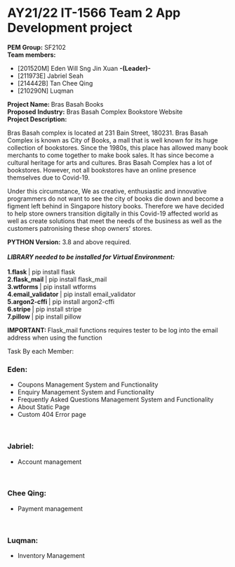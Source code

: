 # AY21/22 IT-1566 Team 2 App Development project
<b> PEM Group:</b> SF2102 <br/>
<b> Team members:</b>  <br /> 

- [201520M]  Eden Will Sng Jin Xuan <b> -(Leader)- </b>
- [211973E]  Jabriel Seah 
- [214442B]  Tan Chee Qing
- [210290N]  Luqman

<b> Project Name: </b> Bras Basah Books <br />
<b> Proposed Industry:</b> Bras Basah Complex Bookstore Website <br />
<b> Project Description: </b> <br />

Bras Basah complex is located at 231 Bain Street, 180231. 
Bras Basah Complex is known as City of Books, a mall that is well known for its huge collection of bookstores. Since the 1980s, this place has allowed many book merchants to come together to make book sales. It has since become a cultural heritage for arts and cultures. 
Bras Basah Complex has a lot of bookstores. However, not all bookstores have an online presence themselves due to Covid-19. 

Under this circumstance, We as creative, enthusiastic and innovative programmers do not want to see the city of books die down and become a figment left behind in Singapore history books. Therefore we have decided to help store owners transition digitally in this Covid-19 affected world as well as create solutions that meet the needs of the business as well as the customers patronising these shop owners' stores.

<b>PYTHON Version:</b> 3.8 and above required. <br/>
<br/>
<b><i> LIBRARY needed to be installed for Virtual Environment: </i></b> <br /> <br/>
<b> 1.flask </b> | pip install flask<br /> 
<b> 2.flask_mail </b> | pip install flask_mail <br />
<b> 3.wtforms </b> | pip install wtforms <br />
<b> 4.email_validator </b> | pip install email_validator <br />
<b> 5.argon2-cffi  </b> | pip install argon2-cffi <br />
<b> 6.stripe </b> | pip install stripe <br />
<b>7.pillow </b> | pip install pillow <br/>

<b> IMPORTANT: </b>
Flask_mail functions requires tester to be log into the email address when using the function

Task By each Member: <br/>
### Eden: <br/>
- Coupons Management System and Functionality
- Enquiry Management System and Functionality
- Frequently Asked Questions Management System and Functionality
- About Static Page
- Custom 404 Error page
<br/>

### Jabriel: <br/>
- Account management
<br/>

### Chee Qing: <br/>
- Payment management
<br/>

### Luqman: <br/>
- Inventory Management
<br/>

